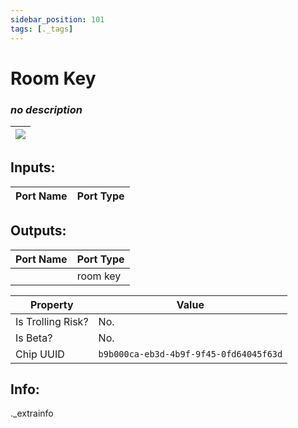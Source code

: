 ```yaml
---
sidebar_position: 101
tags: [._tags]
---
```


# Room Key


### *no description*

| ![](https://images-ext-2.discordapp.net/external/MPmIaQzlEPmgGWlgi-WxBBXt0Bjv_zWPkg1y1f_sy3s/https/www.recroomcircuits.com/image/circuit/absolute-value?width=206&height=108) |
|-----|

## Inputs:
| Port Name | Port Type |
|-----------|-----------|

## Outputs:
| Port Name | Port Type |
|-----------|-----------|
|  | room key | 

| Property  | Value |
|-------------------|-----------|
| Is Trolling Risk? | No. |
| Is Beta? | No. |
| Chip UUID | `b9b000ca-eb3d-4b9f-9f45-0fd64045f63d` |

## Info:
._extrainfo